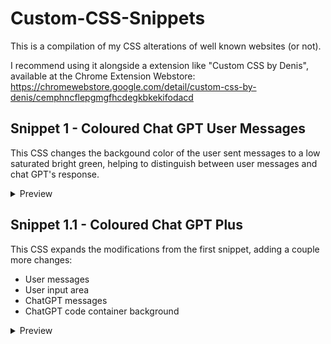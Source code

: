 # Custom-CSS-Snippets 
This is a compilation of my CSS alterations of well known websites (or not).

I recommend using it alongside a extension like "Custom CSS by Denis", available at the Chrome Extension Webstore: https://chromewebstore.google.com/detail/custom-css-by-denis/cemphncflepgmgfhcdegkbkekifodacd

## Snippet 1 - Coloured Chat GPT User Messages

This CSS changes the backgound color of the user sent messages to a low saturated bright green, helping to distinguish between user messages and chat GPT's response.

<details>
    <summary> Preview</summary>
  
![](readme-images/S1.jpg)
</details>

## Snippet 1.1 - Coloured Chat GPT Plus

This CSS expands the modifications from the first snippet, adding a couple more changes:

- User messages
- User input area
- ChatGPT messages
- ChatGPT code container background

<details>
    <summary> Preview</summary>
  
![image](https://github.com/user-attachments/assets/22f342e0-5b11-400a-84df-52704ec41b87)
</details>
